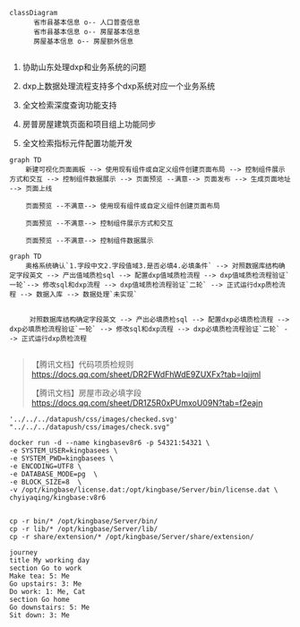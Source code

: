 ```mermaid
classDiagram
	  省市县基本信息 o-- 人口普查信息
      省市县基本信息 o-- 房屋基本信息
      房屋基本信息 o-- 房屋额外信息
      
```







1. 协助山东处理dxp和业务系统的问题
2. dxp上数据处理流程支持多个dxp系统对应一个业务系统
3. 全文检索深度查询功能支持



1. 房普房屋建筑页面和项目组上功能同步
2. 全文检索指标元件配置功能开发









```mermaid
graph TD
    新建可视化页面画板 --> 使用现有组件或自定义组件创建页面布局 --> 控制组件展示方式和交互 --> 控制组件数据展示 --> 页面预览 --满意--> 页面发布 --> 生成页面地址 --> 页面上线
   
    页面预览 --不满意--> 使用现有组件或自定义组件创建页面布局
    
    页面预览 --不满意--> 控制组件展示方式和交互
    
    页面预览 --不满意--> 控制组件数据展示

```







```mermaid
graph TD
    奥格系统确认`1.字段中文2.字段值域3.是否必填4.必填条件` --> 对照数据库结构确定字段英文 --> 产出值域质检sql --> 配置dxp值域质检流程 --> dxp值域质检流程验证`一轮`--> 修改sql和dxp流程 --> dxp值域质检流程验证`二轮` --> 正式运行dxp质检流程 --> 数据入库 --> 数据处理`未实现`
    
    
     对照数据库结构确定字段英文 --> 产出必填质检sql --> 配置dxp必填质检流程 --> dxp必填质检流程验证`一轮` --> 修改sql和dxp流程 --> dxp必填质检流程验证`二轮` --> 正式运行dxp质检流程
    
```

> 【腾讯文档】代码项质检规则
> https://docs.qq.com/sheet/DR2FWdFhWdE9ZUXFx?tab=lqjjml
>
> 【腾讯文档】房屋市政必填字段
> https://docs.qq.com/sheet/DR1Z5R0xPUmxoU09N?tab=f2eajn





```
'../../../datapush/css/images/checked.svg'
"../../../datapush/css/images/check.svg"
```





```
docker run -d --name kingbasev8r6 -p 54321:54321 \
-e SYSTEM_USER=kingbasees \
-e SYSTEM_PWD=kingbasees \
-e ENCODING=UTF8 \
-e DATABASE_MODE=pg  \
-e BLOCK_SIZE=8  \
-v /opt/kingbase/license.dat:/opt/kingbase/Server/bin/license.dat \
chyiyaqing/kingbase:v8r6


cp -r bin/* /opt/kingbase/Server/bin/
cp -r lib/* /opt/kingbase/Server/lib/
cp -r share/extension/* /opt/kingbase/Server/share/extension/
```

```mermaid
journey
title My working day
section Go to work
Make tea: 5: Me
Go upstairs: 3: Me
Do work: 1: Me, Cat
section Go home
Go downstairs: 5: Me
Sit down: 3: Me
```







